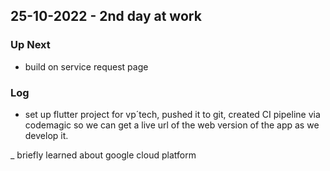 ## 25-10-2022 - 2nd day at work

### Up Next

- build on service request page

### Log

- set up flutter project for vp´tech, pushed it to git, created CI pipeline via codemagic so we can get a live url of the web version of the app as we develop it.

\_ briefly learned about google cloud platform
